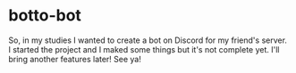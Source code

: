 # botto-bot
So, in my studies I wanted to create a bot on Discord for my friend's server. I started the project and I maked some things but it's not complete yet. I'll bring another features later! See ya!
